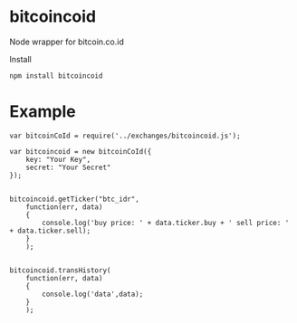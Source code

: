# bitcoincoid
Node wrapper for bitcoin.co.id

Install
```
npm install bitcoincoid
```
# Example
```
var bitcoinCoId = require('../exchanges/bitcoincoid.js');

var bitcoincoid = new bitcoinCoId({
	key: "Your Key",
	secret: "Your Secret"
});


bitcoincoid.getTicker("btc_idr",
	function(err, data)
 	{
 		console.log('buy price: ' + data.ticker.buy + ' sell price: ' + data.ticker.sell);
	}
	);


bitcoincoid.transHistory(
	function(err, data)
	{
		console.log('data',data);
	}
	);
	
```
